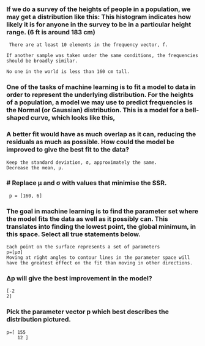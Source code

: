 
### If we do a survey of the heights of people in a population, we may get a distribution like this: This histogram indicates how likely it is for anyone in the survey to be in a particular height range. (6 ft is around 183 cm)

```
 There are at least 10 elements in the frequency vector, f. 

If another sample was taken under the same conditions, the frequencies should be broadly similar.

No one in the world is less than 160 cm tall. 
```

### One of the tasks of machine learning is to fit a model to data in order to represent the underlying distribution. For the heights of a population, a model we may use to predict frequencies is the Normal (or Gaussian) distribution. This is a model for a bell-shaped curve, which looks like this,



###  A better fit would have as much overlap as it can, reducing the residuals as much as possible. How could the model be improved to give the best fit to the data?

``` 
Keep the standard deviation, σ, approximately the same.
Decrease the mean, μ.
```

### # Replace μ and σ with values that minimise the SSR.

```
 p = [160, 6]
```

### The goal in machine learning is to find the parameter set where the model fits the data as well as it possibly can. This translates into finding the lowest point, the global minimum, in this space. Select all true statements below.
 
```
Each point on the surface represents a set of parameters 
p=[μσ]
Moving at right angles to contour lines in the parameter space will have the greatest effect on the fit than moving in other directions.
```

###  Δp will give the best improvement in the model?

```
[-2
2]
```
### Pick the parameter vector p which best describes the distribution pictured. 

```
p=[ 155 
    12 ] 
```